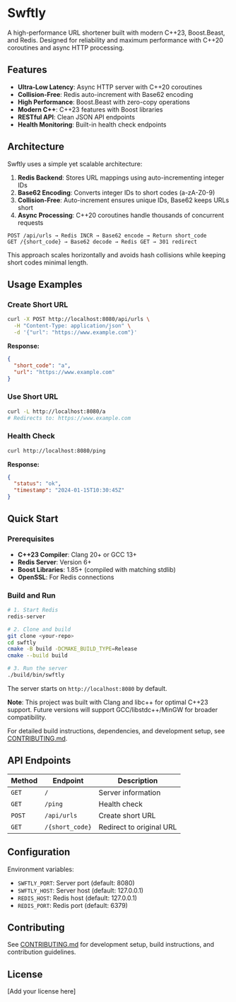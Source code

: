 # Swftly

A high-performance URL shortener built with modern C++23, Boost.Beast, and Redis. Designed for reliability and maximum performance with C++20 coroutines and async HTTP processing.

## Features

- **Ultra-Low Latency**: Async HTTP server with C++20 coroutines
- **Collision-Free**: Redis auto-increment with Base62 encoding  
- **High Performance**: Boost.Beast with zero-copy operations
- **Modern C++**: C++23 features with Boost libraries
- **RESTful API**: Clean JSON API endpoints
- **Health Monitoring**: Built-in health check endpoints

## Architecture

Swftly uses a simple yet scalable architecture:

1. **Redis Backend**: Stores URL mappings using auto-incrementing integer IDs
2. **Base62 Encoding**: Converts integer IDs to short codes (a-zA-Z0-9)
3. **Collision-Free**: Auto-increment ensures unique IDs, Base62 keeps URLs short
4. **Async Processing**: C++20 coroutines handle thousands of concurrent requests

```
POST /api/urls → Redis INCR → Base62 encode → Return short_code
GET /{short_code} → Base62 decode → Redis GET → 301 redirect
```

This approach scales horizontally and avoids hash collisions while keeping short codes minimal length.

## Usage Examples

### Create Short URL
```bash
curl -X POST http://localhost:8080/api/urls \
  -H "Content-Type: application/json" \
  -d '{"url": "https://www.example.com"}'
```

**Response:**
```json
{
  "short_code": "a",
  "url": "https://www.example.com"
}
```

### Use Short URL
```bash
curl -L http://localhost:8080/a
# Redirects to: https://www.example.com
```

### Health Check
```bash
curl http://localhost:8080/ping
```

**Response:**
```json
{
  "status": "ok",
  "timestamp": "2024-01-15T10:30:45Z"
}
```

## Quick Start

### Prerequisites
- **C++23 Compiler**: Clang 20+ or GCC 13+
- **Redis Server**: Version 6+
- **Boost Libraries**: 1.85+ (compiled with matching stdlib)
- **OpenSSL**: For Redis connections

### Build and Run

```bash
# 1. Start Redis
redis-server

# 2. Clone and build
git clone <your-repo>
cd swftly
cmake -B build -DCMAKE_BUILD_TYPE=Release
cmake --build build

# 3. Run the server
./build/bin/swftly
```

The server starts on `http://localhost:8080` by default.

**Note**: This project was built with Clang and libc++ for optimal C++23 support. Future versions will support GCC/libstdc++/MinGW for broader compatibility.

For detailed build instructions, dependencies, and development setup, see [CONTRIBUTING.md](CONTRIBUTING.md).

## API Endpoints

| Method | Endpoint | Description |
|--------|----------|-------------|
| `GET` | `/` | Server information |
| `GET` | `/ping` | Health check |
| `POST` | `/api/urls` | Create short URL |
| `GET` | `/{short_code}` | Redirect to original URL |

## Configuration

Environment variables:
- `SWFTLY_PORT`: Server port (default: 8080)
- `SWFTLY_HOST`: Server host (default: 127.0.0.1)
- `REDIS_HOST`: Redis host (default: 127.0.0.1)
- `REDIS_PORT`: Redis port (default: 6379)

## Contributing

See [CONTRIBUTING.md](CONTRIBUTING.md) for development setup, build instructions, and contribution guidelines.

## License

[Add your license here]
